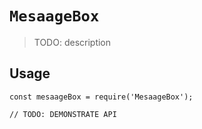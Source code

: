 # `MesaageBox`

> TODO: description

## Usage

```
const mesaageBox = require('MesaageBox');

// TODO: DEMONSTRATE API
```
